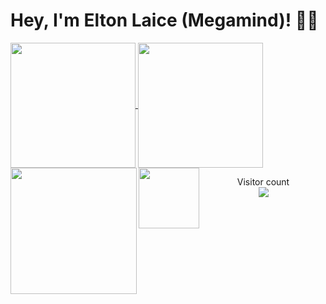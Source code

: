 # Hey, I'm Elton Laice (Megamind)! 👨‍💻

<a href="#">
  <img height=200 align="center" src="https://my-stats-43gk.vercel.app/api?username=eltonlaice&show_icons=true&theme=radical&hide=contribs,issues&show=discussions_answered&rank_icon=github&include_all_commits=true&card_width=150" />
</a>
<a href="#">
  <img height=200 align="center" src="https://my-stats-43gk.vercel.app/api/top-langs/?username=eltonlaice&hide=html,scss,css&langs_count=8&layout=compact&theme=radical&card_width=150" />
</a>

<img align="left" height=202 src="https://github-readme-streak-stats-git-main-davids-projects-ad77adcc.vercel.app/?user=eltonlaice&theme=radical"/>
<img align="left" height=97 src="https://github-profile-trophy.vercel.app/?username=eltonlaice&theme=radical&no-frame=true&title=Stars,Followers,Commits&column=-1"/>



<p align="center">
  Visitor count<br>
  <img src="https://profile-counter.glitch.me/_eltonlaice/count.svg" />
</p>

